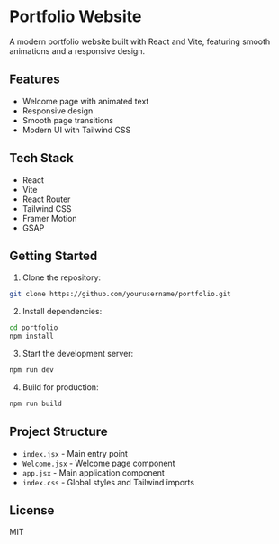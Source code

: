 # Portfolio Website

A modern portfolio website built with React and Vite, featuring smooth animations and a responsive design.

## Features

- Welcome page with animated text
- Responsive design
- Smooth page transitions
- Modern UI with Tailwind CSS

## Tech Stack

- React
- Vite
- React Router
- Tailwind CSS
- Framer Motion
- GSAP

## Getting Started

1. Clone the repository:
```bash
git clone https://github.com/yourusername/portfolio.git
```

2. Install dependencies:
```bash
cd portfolio
npm install
```

3. Start the development server:
```bash
npm run dev
```

4. Build for production:
```bash
npm run build
```

## Project Structure

- `index.jsx` - Main entry point
- `Welcome.jsx` - Welcome page component
- `app.jsx` - Main application component
- `index.css` - Global styles and Tailwind imports

## License

MIT 